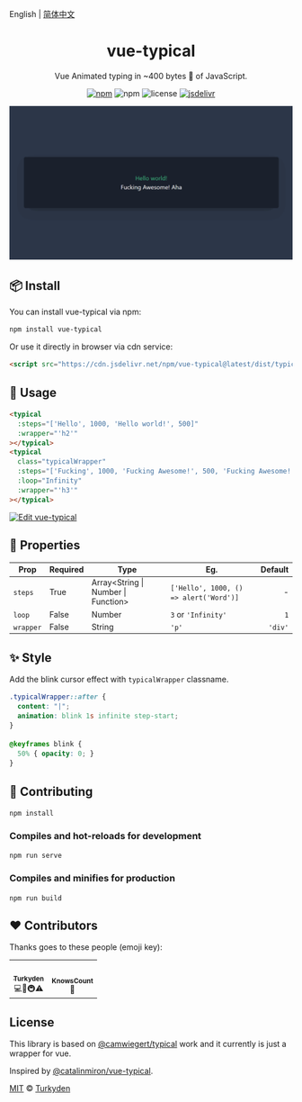 English | [简体中文](./README.zh-cn.md) 

<h1 align="center">vue-typical</h1>

<p align="center">Vue Animated typing in ~400 bytes 🐡 of JavaScript.</p>

<p align="center">
  <a href="https://www.npmjs.com/package/vue-typical" target="_blank"><img alt="npm" src="https://img.shields.io/npm/v/vue-typical?color=orange" /></a> <img alt="npm" src="https://img.shields.io/npm/dt/vue-typical" /> <img alt="license" src="https://img.shields.io/github/license/Turkyden/vue-typical" /> <a href="https://www.jsdelivr.com/package/npm/vue-typical" target="_blank"><img alt="jsdelivr" src="https://data.jsdelivr.com/v1/package/npm/vue-typical/badge" /></a>
</p>

[![Vue Typical](./vue-typical.gif)](https://vue-typical.vercel.app/)
## 📦 Install

You can install vue-typical via npm:

```bash
npm install vue-typical
```

Or use it directly in browser via cdn service:

```html
<script src="https://cdn.jsdelivr.net/npm/vue-typical@latest/dist/typical.umd.min.js"></script>
```

## 🚀 Usage

```html
<typical
  :steps="['Hello', 1000, 'Hello world!', 500]"
  :wrapper="'h2'"
></typical>
<typical
  class="typicalWrapper"
  :steps="['Fucking', 1000, 'Fucking Awesome!', 500, 'Fucking Awesome! Aha :-) 👋', 1000]"
  :loop="Infinity"
  :wrapper="'h3'"
></typical>
```

[![Edit vue-typical](https://codesandbox.io/static/img/play-codesandbox.svg)](https://codesandbox.io/s/vue-typical-cqj9q?fontsize=14&hidenavigation=1&module=%2Fsrc%2FApp.vue&theme=dark)

## 📑 Properties

Prop|Required|Type|Eg.| Default |
|--|--|--|--|--:|
|`steps`|True|Array<String \| Number \| Function>|`['Hello', 1000, () => alert('Word')]`| - |
|`loop`|False|Number|`3` or `'Infinity'` |`1`|
|`wrapper`|False|String|`'p'`|`'div'`

## ✨ Style

Add the blink cursor effect with `typicalWrapper` classname.

```css
.typicalWrapper::after {
  content: "|";
  animation: blink 1s infinite step-start;
}

@keyframes blink {
  50% { opacity: 0; }
}
```

## 🔨 Contributing

``` npm
npm install
```

### Compiles and hot-reloads for development

``` npm
npm run serve
```

### Compiles and minifies for production

``` npm
npm run build
```

## ❤️ Contributors

Thanks goes to these people (emoji key):

<table>
  <tr>
    <td align="center">
      <a href="https://github.com/Turkyden">
        <img src="https://avatars0.githubusercontent.com/u/24560160?s=460&u=36a6072b8220e6ad7c0c7f7dbf97cc3dd796a8d0&v=4" width="100px;" alt=""/><br />
        <sub><b>Turkyden</b></sub></a><br />
        💻📖🚇⚠️
    </td>
    <td align="center">
      <a href="https://github.com/KnowsCount">
        <img src="https://avatars3.githubusercontent.com/u/56480008?s=460&u=19d370371e9be3b09766a4dae4435de3593fd0a9&v=4" width="100px;" alt=""/><br />
        <sub><b>KnowsCount</b></sub></a><br />
        📖
    </td>
  </tr>
</table>  

## License

This library is based on [@camwiegert/typical](https://github.com/camwiegert/typical) work and it currently is just a wrapper for vue.

Inspired by [@catalinmiron/vue-typical](https://github.com/catalinmiron/vue-typical).

[MIT](https://github.com/Turkyden/vue-typical/blob/main/LICENSE) © [Turkyden](https://github.com/Turkyden)
